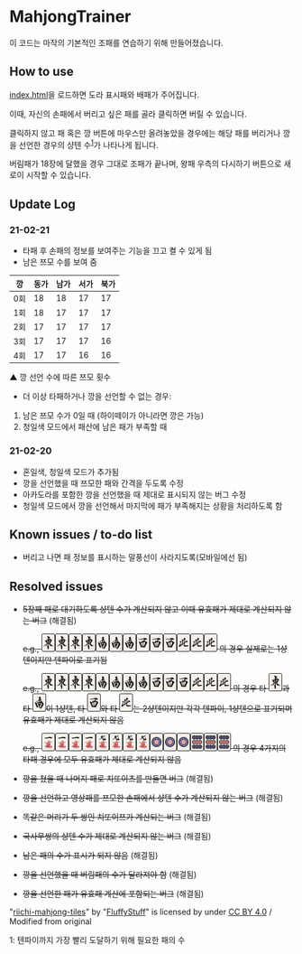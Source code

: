 # MahjongTrainer

이 코드는 마작의 기본적인 조패를 연습하기 위해 만들어졌습니다.

## How to use

[index.html](index.html)을 로드하면 도라 표시패와 배패가 주어집니다.

이때, 자신의 손패에서 버리고 싶은 패를 골라 클릭하면 버릴 수 있습니다.

클릭하지 않고 패 혹은 깡 버튼에 마우스만 올려놓았을 경우에는 해당 패를 버리거나 깡을 선언한 경우의 샹텐 수<sup>[1](#footnote1)</sup>가 나타나게 됩니다.

버림패가 18장에 달했을 경우 그대로 조패가 끝나며, 왕패 우측의 다시하기 버튼으로 새로이 시작할 수 있습니다.

## Update Log

### 21-02-21
* 타패 후 손패의 정보를 보여주는 기능을 끄고 켤 수 있게 됨
* 남은 쯔모 수를 보여 줌

|깡|동가|남가|서가|북가|
|---|---|---|---|---|
|0회|18|18|17|17|
|1회|18|17|17|17|
|2회|17|17|17|17|
|3회|17|17|17|16|
|4회|17|17|16|16|

▲ 깡 선언 수에 따른 쯔모 횟수

* 더 이상 타패하거나 깡을 선언할 수 없는 경우:
1. 남은 쯔모 수가 0일 때 (하이떼이가 아니라면 깡은 가능)
2. 청일색 모드에서 패산에 남은 패가 부족할 때

### 21-02-20
* 혼일색, 청일색 모드가 추가됨
* 깡을 선언했을 때 쯔모한 패와 간격을 두도록 수정
* 아카도라를 포함한 깡을 선언했을 때 제대로 표시되지 않는 버그 수정
* 청일색 모드에서 깡을 선언해서 마지막에 패가 부족해지는 상황을 처리하도록 함

## Known issues / to-do list

* 버리고 나면 패 정보를 표시하는 말풍선이 사라지도록(모바일에선 됨)

## Resolved issues

* ~~5장째 패로 대기하도록 샹텐 수가 계산되지 않고 이때 유효패가 제대로 계산되지 않는 버그~~ (해결됨)
  
  ~~e.g., <img src="/img/1z.png" width="24px" height="32px"><img src="/img/1z.png" width="24px" height="32px"><img src="/img/1z.png" width="24px" height="32px"><img src="/img/1z.png" width="24px" height="32px"><img src="/img/2z.png" width="24px" height="32px"><img src="/img/2z.png" width="24px" height="32px"><img src="/img/2z.png" width="24px" height="32px"><img src="/img/3z.png" width="24px" height="32px"><img src="/img/3z.png" width="24px" height="32px"><img src="/img/3z.png" width="24px" height="32px"><img src="/img/4z.png" width="24px" height="32px"><img src="/img/4z.png" width="24px" height="32px"><img src="/img/4z.png" width="24px" height="32px"> 의 경우 실제로는 1샹텐이지만 텐파이로 표기됨~~
  
  ~~e.g., <img src="/img/1z.png" width="24px" height="32px"><img src="/img/1z.png" width="24px" height="32px"><img src="/img/1z.png" width="24px" height="32px"><img src="/img/1z.png" width="24px" height="32px"><img src="/img/2z.png" width="24px" height="32px"><img src="/img/2z.png" width="24px" height="32px"><img src="/img/2z.png" width="24px" height="32px"><img src="/img/2z.png" width="24px" height="32px"><img src="/img/3z.png" width="24px" height="32px"><img src="/img/3z.png" width="24px" height="32px"><img src="/img/3z.png" width="24px" height="32px"><img src="/img/4z.png" width="24px" height="32px"><img src="/img/4z.png" width="24px" height="32px"><img src="/img/4z.png" width="24px" height="32px"> 의 경우 타 <img src="/img/1z.png" width="24px" height="32px">과 타 <img src="/img/2z.png" width="24px" height="32px">이 1샹텐, 타 <img src="/img/3z.png" width="24px" height="32px">와 타 <img src="/img/4z.png" width="24px" height="32px">는 2샹텐이지만 각각 텐파이, 1샹텐으로 표기되며 유효패가 제대로 계산되지 않음~~

  ~~e.g., <img src="/img/1m.png" width="24px" height="32px"><img src="/img/1m.png" width="24px" height="32px"><img src="/img/1m.png" width="24px" height="32px"><img src="/img/1m.png" width="24px" height="32px"><img src="/img/9m.png" width="24px" height="32px"><img src="/img/9m.png" width="24px" height="32px"><img src="/img/9m.png" width="24px" height="32px"><img src="/img/9m.png" width="24px" height="32px"><img src="/img/1p.png" width="24px" height="32px"><img src="/img/1p.png" width="24px" height="32px"><img src="/img/1p.png" width="24px" height="32px"><img src="/img/9p.png" width="24px" height="32px"><img src="/img/9p.png" width="24px" height="32px"><img src="/img/9p.png" width="24px" height="32px"> 의 경우 4가지의 타패 경우에 모두 유효패가 제대로 계산되지 않음~~

* ~~깡을 쳤을 때 나머지 패로 치또이츠를 만들면 버그~~ (해결됨)
* ~~깡을 선언하고 영상패를 쯔모한 손패에서 샹텐 수가 계산되지 않는 버그~~ (해결됨)
* ~~똑같은 머리가 두 쌍인 치또이쯔가 계산되는 버그~~ (해결됨)
* ~~국사무쌍의 샹텐 수가 제대로 계산되지 않는 버그~~ (해결됨)
* ~~남은 패의 수가 표시가 되지 않음~~ (해결됨)
* ~~깡을 선언했을 때 버림패의 수가 달라져야 함~~ (해결됨)
* ~~깡을 선언한 패가 유효패 계산에 포함되는 버그~~ (해결됨)

"[riichi-mahjong-tiles](https://github.com/FluffyStuff/riichi-mahjong-tiles)" by "[FluffyStuff](https://github.com/FluffyStuff)" is licensed by under [CC BY 4.0](https://creativecommons.org/licenses/by/4.0/) / Modified from original

<a name="footnote1">1</a>: 텐파이까지 가장 빨리 도달하기 위해 필요한 패의 수
